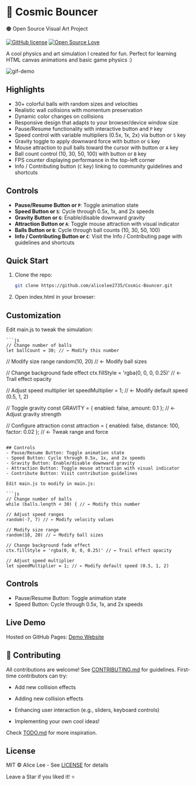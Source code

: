 # 🌌 Cosmic Bouncer
🟠 Open Source Visual Art Project

[![GitHub license](https://img.shields.io/badge/license-MIT-blue.svg)](LICENSE)
[![Open Source Love](https://badges.frapsoft.com/os/v1/open-source.svg?v=103)](https://github.com/alicelee2735/cosmic-bouncer/)

A cool physics and art simulation I created for fun. Perfect for learning HTML canvas animations and basic game physics :)

![gif-demo](https://github.com/user-attachments/assets/986e1f4d-76bc-4760-bc78-c5cd12456786)

## Highlights

- 30+ colorful balls with random sizes and velocities
- Realistic wall collisions with momentum preservation
- Dynamic color changes on collisions
- Responsive design that adapts to your browser/device window size
- Pause/Resume functionality with interactive button and `P` key
- Speed control with variable multipliers (0.5x, 1x, 2x) via button or `S` key
- Gravity toggle to apply downward force with button or `G` key
- Mouse attraction to pull balls toward the cursor with button or `A` key
- Ball count control (10, 30, 50, 100) with button or `B` key
- FPS counter displaying performance in the top-left corner
- Info / Contributing button (`C` key) linking to community guidelines and shortcuts

## Controls
- **Pause/Resume Button or `P`**: Toggle animation state
- **Speed Button or `S`**: Cycle through 0.5x, 1x, and 2x speeds
- **Gravity Button or `G`**: Enable/disable downward gravity
- **Attraction Button or `A`**: Toggle mouse attraction with visual indicator
- **Balls Button or `B`**: Cycle through ball counts (10, 30, 50, 100)
- **Info / Contributing Button or `C`**: Visit the Info / Contributing page with guidelines and shortcuts


## Quick Start
1. Clone the repo:   
    ```bash
    git clone https://github.com/alicelee2735/Cosmic-Bouncer.git

2. Open index.html in your browser:

## Customization

Edit main.js to tweak the simulation:

    ```js
    // Change number of balls
    let ballCount = 30; // ← Modify this number

// Modify size range
random(10, 20) // ← Modify ball sizes

// Change background fade effect
ctx.fillStyle = 'rgba(0, 0, 0, 0.25)' // ← Trail effect opacity

// Adjust speed multiplier
let speedMultiplier = 1; // ← Modify default speed (0.5, 1, 2)

// Toggle gravity
const GRAVITY = { enabled: false, amount: 0.1 }; // ← Adjust gravity strength

// Configure attraction
const attraction = { enabled: false, distance: 100, factor: 0.02 }; // ← Tweak range and force
```

## Controls
- Pause/Resume Button: Toggle animation state
- Speed Button: Cycle through 0.5x, 1x, and 2x speeds
- Gravity Button: Enable/disable downward gravity
- Attraction Button: Toggle mouse attraction with visual indicator
- Contribute Button: Visit contribution guidelines

Edit main.js to modify in main.js:

```js
// Change number of balls
while (balls.length < 30) { // ← Modify this number

// Adjust speed ranges
random(-7, 7) // ← Modify velocity values

// Modify size range
random(10, 20) // ← Modify ball sizes

// Change background fade effect
ctx.fillStyle = 'rgba(0, 0, 0, 0.25)' // ← Trail effect opacity

// Adjust speed multiplier
let speedMultiplier = 1; // ← Modify default speed (0.5, 1, 2)
```


## Controls
- Pause/Resume Button: Toggle animation state
- Speed Button: Cycle through 0.5x, 1x, and 2x speeds

## Live Demo
Hosted on GitHub Pages: [Demo Website](https://alicelee2735.github.io/Cosmic-Bouncer/)


## 🤝 Contributing
All contributions are welcome! See [CONTRIBUTING.md](https://github.com/alicelee2735/Cosmic-Bouncer/blob/main/CONTRIBUTING.md) for guidelines. First-time contributors can try:


- Add new collision effects


- Adding new collision effects
- Enhancing user interaction (e.g., sliders, keyboard controls)
- Implementing your own cool ideas!


Check [TODO.md](./todo.md) for more inspiration.


## License
MIT © Alice Lee - See [LICENSE](https://github.com/alicelee2735/Cosmic-Bouncer/blob/main/LICENSE) for details

Leave a Star if you liked it! ⭐
